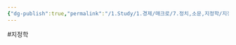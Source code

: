 ```yaml
---
{"dg-publish":true,"permalink":"/1.Study/1.경제/매크로/7.정치,소문,지정학/지정학적위험/","created":"2024-11-20T21:02:27.296+09:00","updated":"2025-06-03T20:07:19.888+09:00"}
---
```


#지정학 